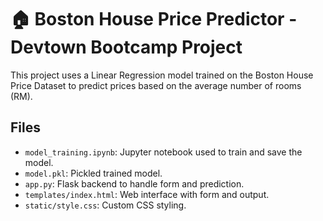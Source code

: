 # 🏠 Boston House Price Predictor - Devtown Bootcamp Project

This project uses a Linear Regression model trained on the Boston House Price Dataset to predict prices based on the average number of rooms (RM).

## Files
- `model_training.ipynb`: Jupyter notebook used to train and save the model.
- `model.pkl`: Pickled trained model.
- `app.py`: Flask backend to handle form and prediction.
- `templates/index.html`: Web interface with form and output.
- `static/style.css`: Custom CSS styling.
